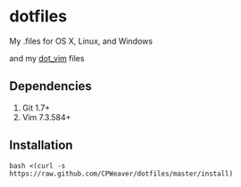 dotfiles
========

My .files for OS X, Linux, and Windows

and my [dot_vim][0] files

## Dependencies
1. Git 1.7+
2. Vim 7.3.584+

## Installation
`bash <(curl -s https://raw.github.com/CPWeaver/dotfiles/master/install)`

[0]: https://github.com/CPWeaver/dot_vim

